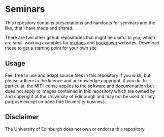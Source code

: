 # Seminars

This repository contains presentations and handouts for seminars and the like, that I have made and shared. 

There are two other github repositories that might be useful to you, which are small working examples for [mkdocs]((https://github.com/NixImagery/SWE-mkdocs)) and [bookdown]((https://github.com/NixImagery/SWE-bookdown)) websites. Download these to get a starting point for your own site.

## Usage

Feel free to use and adapt source files in this repository if you wish, but please adhere to the licence and acknowledge copyright, if you do. In particular, the MIT license applies to the software and documentation but does not apply to images contained in this repository which are owned by and copyright of the University of Edinburgh and may not be used for any purpose except on bona fide University business.

## Disclaimer

The University of Edinburgh does not own or endorse this repository.
